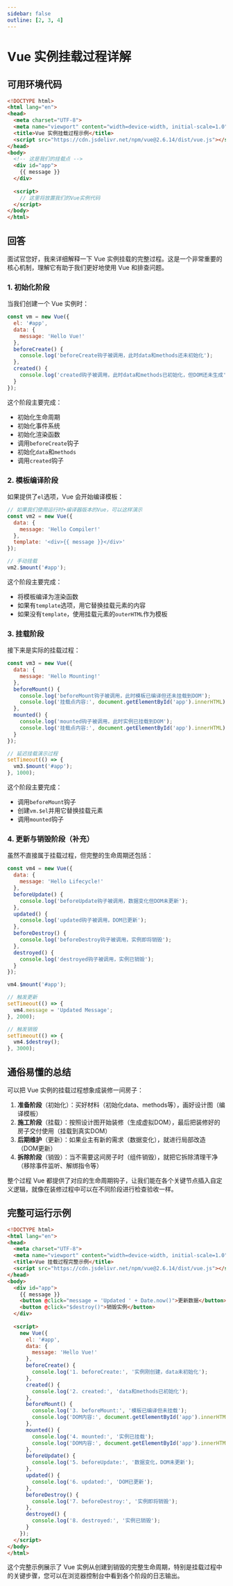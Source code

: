 ```yaml
---
sidebar: false
outline: [2, 3, 4]
---
```


# Vue 实例挂载过程详解

## 可用环境代码

```html
<!DOCTYPE html>
<html lang="en">
<head>
  <meta charset="UTF-8">
  <meta name="viewport" content="width=device-width, initial-scale=1.0">
  <title>Vue 实例挂载过程示例</title>
  <script src="https://cdn.jsdelivr.net/npm/vue@2.6.14/dist/vue.js"></script>
</head>
<body>
  <!-- 这是我们的挂载点 -->
  <div id="app">
    {{ message }}
  </div>
  
  <script>
    // 这里将放置我们的Vue实例代码
  </script>
</body>
</html>
```

## 回答

面试官您好，我来详细解释一下 Vue 实例挂载的完整过程。这是一个非常重要的核心机制，理解它有助于我们更好地使用 Vue 和排查问题。

### 1. 初始化阶段

当我们创建一个 Vue 实例时：

```javascript
const vm = new Vue({
  el: '#app',
  data: {
    message: 'Hello Vue!'
  },
  beforeCreate() {
    console.log('beforeCreate钩子被调用，此时data和methods还未初始化');
  },
  created() {
    console.log('created钩子被调用，此时data和methods已初始化，但DOM还未生成');
  }
});
```

这个阶段主要完成：
- 初始化生命周期
- 初始化事件系统
- 初始化渲染函数
- 调用`beforeCreate`钩子
- 初始化`data`和`methods`
- 调用`created`钩子

### 2. 模板编译阶段

如果提供了`el`选项，Vue 会开始编译模板：

```javascript
// 如果我们使用运行时+编译器版本的Vue，可以这样演示
const vm2 = new Vue({
  data: {
    message: 'Hello Compiler!'
  },
  template: '<div>{{ message }}</div>'
});

// 手动挂载
vm2.$mount('#app');
```

这个阶段主要完成：
- 将模板编译为渲染函数
- 如果有`template`选项，用它替换挂载元素的内容
- 如果没有`template`，使用挂载元素的`outerHTML`作为模板

### 3. 挂载阶段

接下来是实际的挂载过程：

```javascript
const vm3 = new Vue({
  data: {
    message: 'Hello Mounting!'
  },
  beforeMount() {
    console.log('beforeMount钩子被调用，此时模板已编译但还未挂载到DOM');
    console.log('挂载点内容:', document.getElementById('app').innerHTML);
  },
  mounted() {
    console.log('mounted钩子被调用，此时实例已挂载到DOM');
    console.log('挂载点内容:', document.getElementById('app').innerHTML);
  }
});

// 延迟挂载演示过程
setTimeout(() => {
  vm3.$mount('#app');
}, 1000);
```

这个阶段主要完成：
- 调用`beforeMount`钩子
- 创建`vm.$el`并用它替换挂载元素
- 调用`mounted`钩子

### 4. 更新与销毁阶段（补充）

虽然不直接属于挂载过程，但完整的生命周期还包括：

```javascript
const vm4 = new Vue({
  data: {
    message: 'Hello Lifecycle!'
  },
  beforeUpdate() {
    console.log('beforeUpdate钩子被调用，数据变化但DOM未更新');
  },
  updated() {
    console.log('updated钩子被调用，DOM已更新');
  },
  beforeDestroy() {
    console.log('beforeDestroy钩子被调用，实例即将销毁');
  },
  destroyed() {
    console.log('destroyed钩子被调用，实例已销毁');
  }
});

vm4.$mount('#app');

// 触发更新
setTimeout(() => {
  vm4.message = 'Updated Message';
}, 2000);

// 触发销毁
setTimeout(() => {
  vm4.$destroy();
}, 3000);
```

## 通俗易懂的总结

可以把 Vue 实例的挂载过程想象成装修一间房子：

1. **准备阶段**（初始化）：买好材料（初始化data、methods等），画好设计图（编译模板）
2. **施工阶段**（挂载）：按照设计图开始装修（生成虚拟DOM），最后把装修好的房子交付使用（挂载到真实DOM）
3. **后期维护**（更新）：如果业主有新的需求（数据变化），就进行局部改造（DOM更新）
4. **拆除阶段**（销毁）：当不需要这间房子时（组件销毁），就把它拆除清理干净（移除事件监听、解绑指令等）

整个过程 Vue 都提供了对应的生命周期钩子，让我们能在各个关键节点插入自定义逻辑，就像在装修过程中可以在不同阶段进行检查验收一样。

## 完整可运行示例

```html
<!DOCTYPE html>
<html lang="en">
<head>
  <meta charset="UTF-8">
  <meta name="viewport" content="width=device-width, initial-scale=1.0">
  <title>Vue 挂载过程完整示例</title>
  <script src="https://cdn.jsdelivr.net/npm/vue@2.6.14/dist/vue.js"></script>
</head>
<body>
  <div id="app">
    {{ message }}
    <button @click="message = 'Updated ' + Date.now()">更新数据</button>
    <button @click="$destroy()">销毁实例</button>
  </div>
  
  <script>
    new Vue({
      el: '#app',
      data: {
        message: 'Hello Vue!'
      },
      beforeCreate() {
        console.log('1. beforeCreate:', '实例刚创建，data未初始化');
      },
      created() {
        console.log('2. created:', 'data和methods已初始化');
      },
      beforeMount() {
        console.log('3. beforeMount:', '模板已编译但未挂载');
        console.log('DOM内容:', document.getElementById('app').innerHTML);
      },
      mounted() {
        console.log('4. mounted:', '实例已挂载');
        console.log('DOM内容:', document.getElementById('app').innerHTML);
      },
      beforeUpdate() {
        console.log('5. beforeUpdate:', '数据变化，DOM未更新');
      },
      updated() {
        console.log('6. updated:', 'DOM已更新');
      },
      beforeDestroy() {
        console.log('7. beforeDestroy:', '实例即将销毁');
      },
      destroyed() {
        console.log('8. destroyed:', '实例已销毁');
      }
    });
  </script>
</body>
</html>
```

这个完整示例展示了 Vue 实例从创建到销毁的完整生命周期，特别是挂载过程中的关键步骤，您可以在浏览器控制台中看到各个阶段的日志输出。
